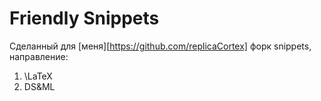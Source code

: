 # Friendly Snippets

Сделанный для [меня][https://github.com/replicaCortex] форк snippets, направление:

1. \LaTeX
2. DS&ML
